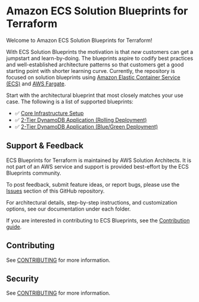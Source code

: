 # Amazon ECS Solution Blueprints for Terraform

Welcome to Amazon ECS Solution Blueprints for Terraform!

With ECS Solution Blueprints the motivation is that *new* customers can get a jumpstart and learn-by-doing. The blueprints aspire to codify best practices and well-established architecture patterns so that customers get a good starting point with shorter learning curve. Currently, the repository is focused on solution blueprints using [Amazon Elastic Container Service (ECS)](https://aws.amazon.com/ecs/) and [AWS Fargate](https://aws.amazon.com/fargate/).

Start with the architectural blueprint that most closely matches your use case.  The following is a list of supported blueprints:

- ✅ [Core Infrastructure Setup](./examples/core-infra/README.md)
- ✅ [2-Tier DynamoDB Application (Rolling Deployment)](./examples/rolling-deployment/README.md)
- ✅ [2-Tier DynamoDB Application (Blue/Green Deployment)](./examples/blue-green-deployment/README.md)


## Support & Feedback

ECS Blueprints for Terraform is maintained by AWS Solution Architects. It is not part of an AWS service and support is provided best-effort by the ECS Blueprints community.

To post feedback, submit feature ideas, or report bugs, please use the [Issues](https://github.com/aws-ia/terraform-aws-ecs-blueprints/issues) section of this GitHub repository.

For architectural details, step-by-step instructions, and customization options, see our documentation under each folder.

If you are interested in contributing to ECS Blueprints, see the [Contribution guide](CONTRIBUTING.md).


## Contributing

See [CONTRIBUTING](CONTRIBUTING.md) for more information.


## Security

See [CONTRIBUTING](CONTRIBUTING.md#security-issue-notifications) for more information.
